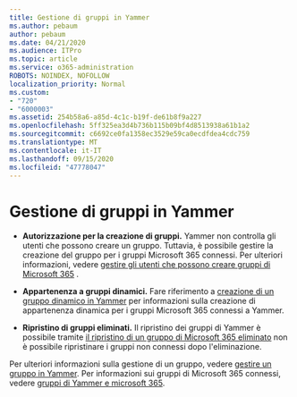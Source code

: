 ```yaml
---
title: Gestione di gruppi in Yammer
ms.author: pebaum
author: pebaum
ms.date: 04/21/2020
ms.audience: ITPro
ms.topic: article
ms.service: o365-administration
ROBOTS: NOINDEX, NOFOLLOW
localization_priority: Normal
ms.custom:
- "720"
- "6000003"
ms.assetid: 254b58a6-a85d-4c1c-b19f-de61b8f9a227
ms.openlocfilehash: 5ff325ea3d4b736b115b09bf4d8513938a61b1a2
ms.sourcegitcommit: c6692ce0fa1358ec3529e59ca0ecdfdea4cdc759
ms.translationtype: MT
ms.contentlocale: it-IT
ms.lasthandoff: 09/15/2020
ms.locfileid: "47778047"
---
```

# <a name="manage-groups-in-yammer"></a>Gestione di gruppi in Yammer

- **Autorizzazione per la creazione di gruppi.** Yammer non controlla gli utenti che possono creare un gruppo. Tuttavia, è possibile gestire la creazione del gruppo per i gruppi Microsoft 365 connessi. Per ulteriori informazioni, vedere [gestire gli utenti che possono creare gruppi di Microsoft 365](https://docs.microsoft.com/microsoft-365/admin/create-groups/manage-creation-of-groups) .

- **Appartenenza a gruppi dinamici.** Fare riferimento a [creazione di un gruppo dinamico in Yammer](https://docs.microsoft.com/yammer/manage-yammer-groups/create-a-dynamic-group) per informazioni sulla creazione di appartenenza dinamica per i gruppi Microsoft 365 connessi a Yammer.

- **Ripristino di gruppi eliminati.** Il ripristino dei gruppi di Yammer è possibile tramite [il ripristino di un gruppo di Microsoft 365 eliminato](https://docs.microsoft.com/microsoft-365/admin/create-groups/restore-deleted-group) non è possibile ripristinare i gruppi non connessi dopo l'eliminazione.

Per ulteriori informazioni sulla gestione di un gruppo, vedere [gestire un gruppo in Yammer](https://support.office.com/article/Manage-a-group-in-Yammer-6e05c6d6-5548-4c88-89cd-e6757a514ef2). Per informazioni sui gruppi di Microsoft 365 connessi, vedere [gruppi di Yammer e microsoft 365](https://docs.microsoft.com/yammer/manage-yammer-groups/yammer-and-office-365-groups).
  